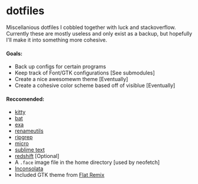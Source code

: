 # dotfiles

Miscellanious dotfiles I cobbled together with luck and stackoverflow. Currently these are mostly useless and only
exist as a backup, but hopefully I'll make it into something more cohesive.

#### Goals:
- Back up configs for certain programs
- Keep track of Font/GTK configurations [See submodules]
- Create a nice awesomewm theme [Eventually]
- Create a cohesive color scheme based off of visiblue [Eventually]

#### Reccomended:

- [kitty](https://github.com/kovidgoyal/kitty)
- [bat](https://github.com/sharkdp/bat)
- [exa](https://github.com/ogham/exa)
- [renameutils](https://www.nongnu.org/renameutils)
- [ripgrep](https://github.com/BurntSushi/ripgrep)
- [micro](https://github.com/zyedidia/micro)
- [sublime text](https://www.sublimetext.com)
- [redshift](https://github.com/jonls/redshift) [Optional]
- A `.face` image file in the home directory [used by neofetch]
- [Inconsolata](https://github.com/googlefonts/Inconsolata)
- Included GTK theme from [Flat Remix](https://github.com/daniruiz/flat-remix-gtk)